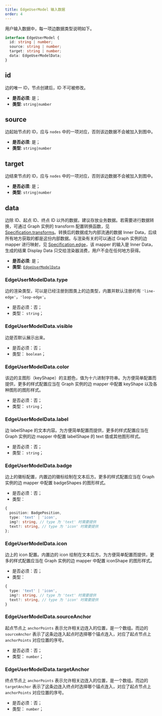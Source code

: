 ```yaml
---
title: EdgeUserModel 输入数据
order: 4
---
```


用户输入数据中，每一项边数据类型说明如下。

```typescript
interface EdgeUserModel {
  id: string | number;
  source: string | number;
  target: string | number;
  data: EdgeUserModelData;
}
```

## id

边的唯一 ID，节点创建后，ID 不可被修改。

- **是否必须**: 是；
- **类型**: `string|number`

## source

边起始节点的 ID，应与 `nodes` 中的一项对应，否则该边数据不会被加入到图中。

- **是否必须**: 是；
- **类型**: `string|number`

## target

边结束节点的 ID，应与 `nodes` 中的一项对应，否则该边数据不会被加入到图中。

- **是否必须**: 是；
- **类型**: `string|number`

## data

边除 ID、起点 ID、终点 ID 以外的数据，建议存放业务数据。若需要进行数据转换，可通过 Graph 实例的 transform 配置转换函数，见 [Specification.transforms](../graph/Specification.zh.md#transforms)。转换后的数据成为内部流通的数据 Inner Data，后续所有地方获取的都是这份内部数据。与渲染有关的可以通过 Graph 实例的边 mapper 进行映射，见 [Specification.edge](../graph/Specification.zh.md#edge)，该 mapper 的输入是 Inner Data，生成的结果 Display Data 只交给渲染器消费，用户不会在任何地方获得。

- **是否必须**: 是；
- **类型**: [`EdgeUserModelData`](#edgeusermodeldatatype)

### EdgeUserModelData.type

边的渲染类型，可以是已经注册到图类上的边类型，内置并默认注册的有 `'line-edge'`，`'loop-edge'`。

- 是否必须：否；
- 类型： `string`；

### EdgeUserModelData.visible

边是否默认展示出来。

- 是否必须：否；
- 类型： `boolean`；

### EdgeUserModelData.color

该边的主图形（keyShape）的主题色，值为十六进制字符串。为方便简单配置而提供，更多的样式配置应当在 Graph 实例的边 mapper 中配置 keyShape 以及各种图形的图形样式。

- 是否必须：否；
- 类型： `string`；

### EdgeUserModelData.label

边 labelShape 的文本内容。为方便简单配置而提供，更多的样式配置应当在 Graph 实例的边 mapper 中配置 labelShape 的 text 值或其他图形样式。

- 是否必须：否；
- 类型： `string`；

### EdgeUserModelData.badge

边上的徽标配置，内置边的徽标绘制在文本后方。更多的样式配置应当在 Graph 实例的边 mapper 中配置 badgeShapes 的图形样式。

- 是否必须：否；
- 类型：

```typescript
{
  position: BadgePosition,
  type: 'text' | 'icon',
  img?: string, // type 为 'text' 时需要提供
  text?: string, // type 为 'icon' 时需要提供
};
```

### EdgeUserModelData.icon

边上的 icon 配置。内置边的 icon 绘制在文本后方。为方便简单配置而提供，更多的样式配置应当在 Graph 实例的边 mapper 中配置 iconShape 的图形样式。

- 是否必须：否；
- 类型：

```typescript
{
  type: 'text' | 'icon',
  img?: string, // type 为 'text' 时需要提供
  text?: string, // type 为 'icon' 时需要提供
}
```

### EdgeUserModelData.sourceAnchor

起点节点上 `anchorPoints` 表示允许相关边连入的位置，是一个数组。而边的 `sourceAnchor` 表示了这条边连入起点时选择哪个锚点连入，对应了起点节点上 `anchorPoints` 对应位置的序号。

- 是否必须：否；
- 类型： `number`；

### EdgeUserModelData.targetAnchor

终点节点上 `anchorPoints` 表示允许相关边连入的位置，是一个数组。而边的 `targetAnchor` 表示了这条边连入终点时选择哪个锚点连入，对应了起点节点上 `anchorPoints` 对应位置的序号。

- 是否必须：否；
- 类型： `number`；
